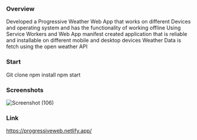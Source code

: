 ### Overview
Developed a Progressive Weather Web App that works on different Devices
and operating system and has the functionality of working offline
Using Service Workers and Web App manifest created application that is
reliable and installable on different mobile and desktop devices
Weather Data is fetch using the open weather API


### Start
Git clone
npm install
npm start

### Screenshots
![Screenshot (106)](https://user-images.githubusercontent.com/104569186/233777121-ced958a6-ce1f-4438-870d-5af079914b65.png)

### Link
https://progressiveweb.netlify.app/



